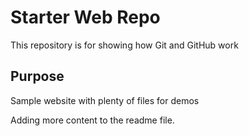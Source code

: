 # Starter Web Repo

This repository is for showing how Git and GitHub work

## Purpose

Sample website with plenty of files for demos

Adding more content to the readme file.